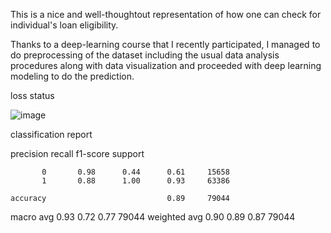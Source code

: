 This is a nice and well-thoughtout representation of how one can check for individual's loan eligibility. 

Thanks to a deep-learning course that I recently participated, I managed to do preprocessing of the dataset including the usual data analysis procedures along with data visualization
and proceeded with deep learning modeling to do the prediction. 

loss status

![image](https://github.com/user-attachments/assets/d938fb12-971a-4d10-b3e3-8017d2f1fac4)

 classification report 

  precision    recall  f1-score   support

           0       0.98      0.44      0.61     15658
           1       0.88      1.00      0.93     63386

    accuracy                           0.89     79044
   macro avg       0.93      0.72      0.77     79044
weighted avg       0.90      0.89      0.87     79044

